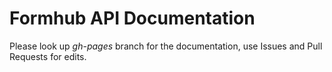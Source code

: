 Formhub API Documentation
=========================

Please look up _gh-pages_ branch for the documentation, use Issues and Pull Requests for edits.